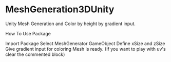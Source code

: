 # MeshGeneration3DUnity


Unity Mesh Generation and Color by height by gradient input.

How To Use Package

Import Package
Select MeshGenerator GameObject
Define xSize and zSize
Give gradient input for coloring
Mesh is ready.
(If you want to play with uv's clear the commented block)
